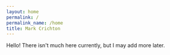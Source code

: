 ```yaml
---
layout: home
permalink: /
permalink_name: /home
title: Mark Crichton
---
```


Hello! There isn't much here currently, but I may add more later.
